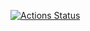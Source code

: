 [![Actions Status](https://github.com/AniutaP/hexlet_pytest/workflows/pyci.yml/badge.svg)](https://github.com/AniutaP/hexlet_pytest/actions)
